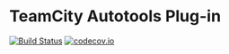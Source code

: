 TeamCity Autotools Plug-in
==========================
[![Build Status](https://api.travis-ci.org/unix-junkie/teamcity-autotools-plugin.png?branch=master)](https://travis-ci.org/unix-junkie/teamcity-autotools-plugin)
[![codecov.io](http://codecov.io/github/unix-junkie/teamcity-autotools-plugin/coverage.svg?branch=master)](http://codecov.io/github/unix-junkie/teamcity-autotools-plugin?branch=master)